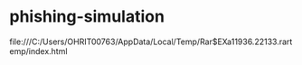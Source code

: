 # phishing-simulation
file:///C:/Users/OHRIT00763/AppData/Local/Temp/Rar$EXa11936.22133.rartemp/index.html
